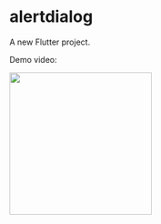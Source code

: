 # alertdialog

A new Flutter project.

Demo video:

<img src="https://j.gifs.com/r8vOrw.gif" width="250">
